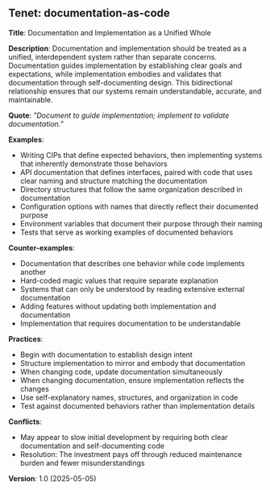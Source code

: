 ## Tenet: documentation-as-code

**Title**: Documentation and Implementation as a Unified Whole

**Description**: Documentation and implementation should be treated as a unified, interdependent system rather than separate concerns. Documentation guides implementation by establishing clear goals and expectations, while implementation embodies and validates that documentation through self-documenting design. This bidirectional relationship ensures that our systems remain understandable, accurate, and maintainable.

**Quote**: *"Document to guide implementation; implement to validate documentation."*

**Examples**:
- Writing CIPs that define expected behaviors, then implementing systems that inherently demonstrate those behaviors
- API documentation that defines interfaces, paired with code that uses clear naming and structure matching the documentation
- Directory structures that follow the same organization described in documentation
- Configuration options with names that directly reflect their documented purpose
- Environment variables that document their purpose through their naming
- Tests that serve as working examples of documented behaviors

**Counter-examples**:
- Documentation that describes one behavior while code implements another
- Hard-coded magic values that require separate explanation
- Systems that can only be understood by reading extensive external documentation
- Adding features without updating both implementation and documentation
- Implementation that requires documentation to be understandable

**Practices**:
- Begin with documentation to establish design intent
- Structure implementation to mirror and embody that documentation
- When changing code, update documentation simultaneously
- When changing documentation, ensure implementation reflects the changes
- Use self-explanatory names, structures, and organization in code
- Test against documented behaviors rather than implementation details

**Conflicts**:
- May appear to slow initial development by requiring both clear documentation and self-documenting code
- Resolution: The investment pays off through reduced maintenance burden and fewer misunderstandings

**Version**: 1.0 (2025-05-05) 